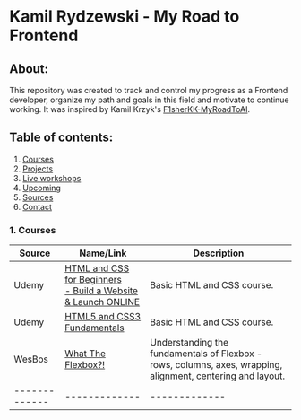 # Kamil Rydzewski - My Road to Frontend
## About:
 This repository was created to track and control my progress as a Frontend developer, organize my path and goals in this field and motivate to continue working. It was inspired by Kamil Krzyk's [F1sherKK-MyRoadToAI](https://github.com/FisherKK/F1sherKK-MyRoadToAI).
## Table of contents:
1. [Courses](https://github.com/KamilRydzewski/MyRoadToFrontend#1-courses)
2. [Projects](https://github.com/KamilRydzewski/MyRoadToFrontend#2-projects)
3. [Live workshops](https://github.com/KamilRydzewski/MyRoadToFrontend#3-live-workshops)
3. [Upcoming](https://github.com/KamilRydzewski/MyRoadToFrontend#4-upcoming)
4. [Sources](https://github.com/KamilRydzewski/MyRoadToFrontend#5-sources)
5. [Contact](https://github.com/KamilRydzewski/MyRoadToFrontend#6-contact)

### 1. Courses


| Source  | Name/Link | Description |
| ------------- | ------------- | ------------- |
| Udemy  | [HTML and CSS for Beginners<br/> - Build a Website & Launch ONLINE](https://www.udemy.com/course/html-and-css-for-beginners-crash-course-learn-fast-easy/)  | Basic HTML and CSS course.  |
| Udemy  | [HTML5 and CSS3 Fundamentals](https://www.udemy.com/course/html5-fundamentals-for-beginners/) | Basic HTML and CSS course.  |
| WesBos | [What The Flexbox?!](https://flexbox.io/) | Understanding the fundamentals of Flexbox - rows, columns, axes, wrapping, alignment, centering and layout. |
| ------------- | ------------- | ------------- |

